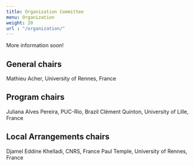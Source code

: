 ```yaml
---
title: Organization Committee
menu: Organization
weight: 20
url : "/organization/"
---
```


More information soon!

## General chairs

Mathieu Acher, University of Rennes, France

## Program chairs

Juliana Alves Pereira, PUC-Rio, Brazil
Clément Quinton, University of Lille, France

## Local Arrangements chairs

Djamel Eddine Khelladi, CNRS, France
Paul Temple, University of Rennes, France


